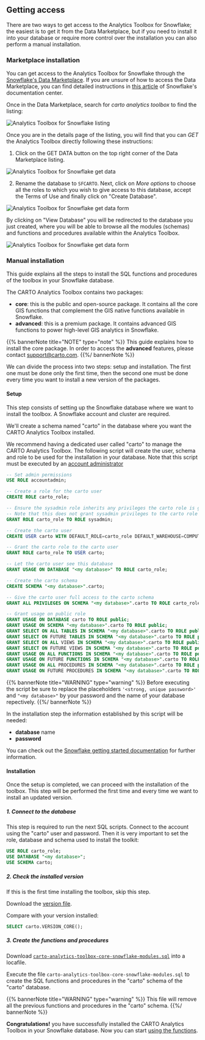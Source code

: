 ## Getting access

There are two ways to get access to the Analytics Toolbox for Snowflake; the easiest is to get it from the Data Marketplace, but if you need to install it into your database or require more control over the installation you can also perform a manual installation.

### Marketplace installation

You can get access to the Analytics Toolbox for Snowflake through the [Snowflake's Data Marketplace](https://www.snowflake.com/datasets/carto-spatial-extension/). If you are unsure of how to access the Data Marketplace, you can find detailed instructions in [this article](https://docs.snowflake.com/en/user-guide/data-marketplace-intro.html#how-do-i-access-the-snowflake-data-marketplace-to-browse-listings) of Snowflake's documentation center.

Once in the Data Marketplace, search for _carto analytics toolbox_ to find the listing:

![Analytics Toolbox for Snowflake listing](/img/sf-analytics-toolbox/sf-datamarketplace-step1.png)

Once you are in the details page of the listing, you will find that you can _GET_ the Analytics Toolbox directly following these instructions:


1. Click on the GET DATA button on the top right corner of the Data Marketplace listing.

![Analytics Toolbox for Snowflake get data](/img/sf-analytics-toolbox/sf-datamarketplace-step2-get.png)

2. Rename the database to `SFCARTO`. Next, click on _More options_ to choose all the roles to which you wish to give access to this database, accept the Terms of Use and finally click on "Create Database".

![Analytics Toolbox for Snowflake get data form](/img/sf-analytics-toolbox/sf-datamarketplace-step3-get.png)

By clicking on "View Database" you will be redirected to the database you just created, where you will be able to browse all the modules (schemas) and functions and procedures available within the Analytics Toolbox.

![Analytics Toolbox for Snowflake get data form](/img/sf-analytics-toolbox/sf-datamarketplace-step5-get.png)


### Manual installation

This guide explains all the steps to install the SQL functions and procedures of the toolbox in your Snowflake database.

The CARTO Analytics Toolbox contains two packages:
* **core**: this is the public and open-source package. It contains all the core GIS functions that complement the GIS native functions available in Snowflake.
* **advanced**: this is a premium package. It contains advanced GIS functions to power high-level GIS analytics in Snowflake.

{{% bannerNote title="NOTE" type="note" %}}
This guide explains how to install the core package. In order to access the **advanced** features, please contact support@carto.com.
{{%/ bannerNote %}}

We can divide the process into two steps: setup and installation. The first one must be done only the first time, then the second one must be done every time you want to install a new version of the packages.

#### Setup

This step consists of setting up the Snowflake database where we want to install the toolbox. A Snowflake account and cluster are required.

We'll create a schema named "carto" in the database where you want the CARTO Analytics Toolbox installed.

We recommend having a dedicated user called "carto" to manage the CARTO Analytics Toolbox. The following script will create the user, schema and role to be used for the installation in your database. Note that this script must be executed by an [account administrator](https://docs.snowflake.com/en/user-guide/security-access-control-considerations.html#using-the-accountadmin-role)


```sql
-- Set admin permissions
USE ROLE accountadmin;

-- Create a role for the carto user
CREATE ROLE carto_role;

-- Ensure the sysadmin role inherits any privileges the carto role is granted.
-- Note that this does not grant sysadmin privileges to the carto role
GRANT ROLE carto_role TO ROLE sysadmin;

-- Create the carto user
CREATE USER carto WITH DEFAULT_ROLE=carto_role DEFAULT_WAREHOUSE=COMPUTE_WH PASSWORD='<strong, unique password>';

-- Grant the carto role to the carto user
GRANT ROLE carto_role TO USER carto;

-- Let the carto user see this database
GRANT USAGE ON DATABASE "<my database>" TO ROLE carto_role;

-- Create the carto schema
CREATE SCHEMA "<my database>".carto;

-- Give the carto user full access to the carto schema
GRANT ALL PRIVILEGES ON SCHEMA "<my database>".carto TO ROLE carto_role;

-- Grant usage on public role
GRANT USAGE ON DATABASE carto TO ROLE public;
GRANT USAGE ON SCHEMA "<my database>".carto TO ROLE public;
GRANT SELECT ON ALL TABLES IN SCHEMA "<my database>".carto TO ROLE public;
GRANT SELECT ON FUTURE TABLES IN SCHEMA "<my database>".carto TO ROLE public;
GRANT SELECT ON ALL VIEWS IN SCHEMA "<my database>".carto TO ROLE public;
GRANT SELECT ON FUTURE VIEWS IN SCHEMA "<my database>".carto TO ROLE public;
GRANT USAGE ON ALL FUNCTIONS IN SCHEMA "<my database>".carto TO ROLE public;
GRANT USAGE ON FUTURE FUNCTIONS IN SCHEMA "<my database>".carto TO ROLE public;
GRANT USAGE ON ALL PROCEDURES IN SCHEMA "<my database>".carto TO ROLE public;
GRANT USAGE ON FUTURE PROCEDURES IN SCHEMA "<my database>".carto TO ROLE public;
```

{{% bannerNote title="WARNING" type="warning" %}}
Before executing the script be sure to replace the placeholders `'<strong, unique password>'` and
`"<my database>"` by your password and the name of your database repectively.
{{%/ bannerNote %}}

In the installation step the information established by this script will be needed:
* **database** name
* **password**

You can check out the [Snowflake getting started documentation](https://docs.snowflake.com/en/user-guide-getting-started.html) for further information.

#### Installation

Once the setup is completed, we can proceed with the installation of the toolbox. This step will be performed the first time and every time we want to install an updated version.

##### 1. Connect to the database

This step is required to run the next SQL scripts. Connect to the account using the "carto" user and password. Then it is very important to set the role, database and schema used to install the toolkit:

```sql
USE ROLE carto_role;
USE DATABASE "<my database>";
USE SCHEMA carto;
```

##### 2. Check the installed version

If this is the first time installing the toolbox, skip this step.

Download the [version file](https://storage.googleapis.com/carto-analytics-toolbox-core/snowflake/latest/version).

Compare with your version installed:

```sql
SELECT carto.VERSION_CORE();
```

##### 3. Create the functions and procedures

Download [`carto-analytics-toolbox-core-snowflake-modules.sql`](gs://carto-analytics-toolbox-core/snowflake/latest/sql/carto-analytics-toolbox-core-snowflake-modules.sql) into a locafile.

Execute the file `carto-analytics-toolbox-core-snowflake-modules.sql` to create the SQL functions and procedures in the "carto" schema of the "carto" database.

{{% bannerNote title="WARNING" type="warning" %}}
This file will remove all the previous functions and procedures in the "carto" schema.
{{%/ bannerNote %}}

**Congratulations!** you have successfully installed the CARTO Analytics Toolbox in your Snowflake database. Now you can start [using the functions](/analytics-toolbox-snowflake/sql-reference/overview/).
